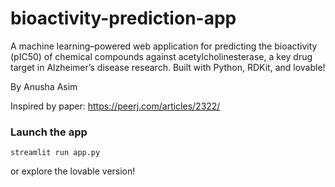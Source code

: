 # bioactivity-prediction-app

A machine learning–powered web application for predicting the bioactivity (pIC50) of chemical compounds against acetylcholinesterase, a key drug target in Alzheimer’s disease research. Built with Python, RDKit, and lovable!  

By Anusha Asim

Inspired by paper: https://peerj.com/articles/2322/


###  Launch the app

```
streamlit run app.py
```
or explore the lovable version!
